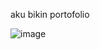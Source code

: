 aku bikin portofolio

![image](https://github.com/user-attachments/assets/5347072c-eb20-4804-9ad1-e269c84a94f9)
